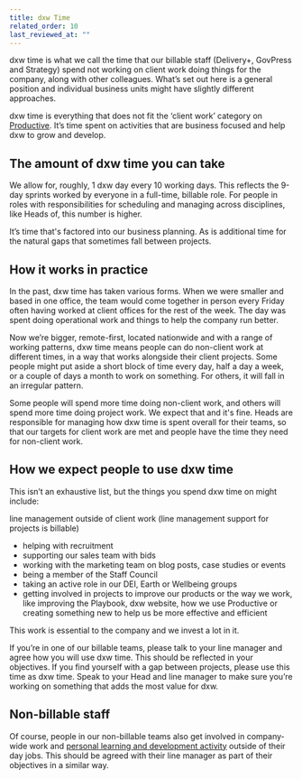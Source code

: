 ```yaml
---
title: dxw Time
related_order: 10
last_reviewed_at: ""
---
```


dxw time is what we call the time that our billable staff (Delivery+, GovPress and Strategy) spend not working on client work doing things for the company, along with other colleagues. What’s set out here is a general position and individual business units might have slightly different approaches.

dxw time is everything that does not fit the ‘client work’ category on [Productive](https://productive.io/apps/). It’s time spent on activities that are business focused and help dxw to grow and develop.

## The amount of dxw time you can take

We allow for, roughly, 1 dxw day every 10 working days. This reflects the 9-day sprints worked by everyone in a full-time, billable role. For people in roles with responsibilities for scheduling and managing across disciplines, like Heads of, this number is higher.

It’s time that's factored into our business planning. As is additional time for the natural gaps that sometimes fall between projects.

## How it works in practice

In the past, dxw time has taken various forms. When we were smaller and based in one office, the team would come together in person every Friday often having worked at client offices for the rest of the week. The day was spent doing operational work and things to help the company run better.

Now we’re bigger, remote-first, located nationwide and with a range of working patterns, dxw time means people can do non-client work at different times, in a way that works alongside their client projects. Some people might put aside a short block of time every day, half a day a week, or a couple of days a month to work on something. For others, it will fall in an irregular pattern.

Some people will spend more time doing non-client work, and others will spend more time doing project work. We expect that and it's fine. Heads are responsible for managing how dxw time is spent overall for their teams, so that our targets for client work are met and people have the time they need for non-client work.

## How we expect people to use dxw time

This isn’t an exhaustive list, but the things you spend dxw time on might include:  

line management outside of client work (line management support for projects is billable)

* helping with recruitment
* supporting our sales team with bids
* working with the marketing team on blog posts, case studies or events
* being a member of the Staff Council
* taking an active role in our DEI, Earth or Wellbeing groups
* getting involved in projects to improve our products or the way we work, like improving the Playbook, dxw website, how we use Productive or creating something new to help us be more effective and efficient

This work is essential to the company and we invest a lot in it.

If you’re in one of our billable teams, please talk to your line manager and agree how you will use dxw time. This should be reflected in your objectives. If you find yourself with a gap between projects, please use this time as dxw time. Speak to your Head and line manager to make sure you’re working on something that adds the most value for dxw.

## Non-billable staff

Of course, people in our non-billable teams also get involved in company-wide work and [personal learning and development activity](/staff-handbook/learning-and-development/) outside of their day jobs. This should be agreed with their line manager as part of their objectives in a similar way.
